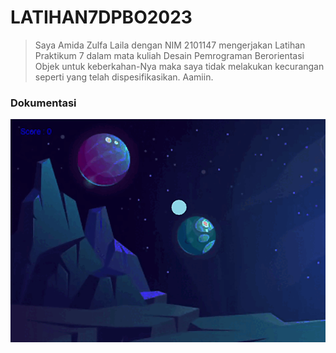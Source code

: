 # LATIHAN7DPBO2023

> Saya Amida Zulfa Laila dengan NIM 2101147 mengerjakan Latihan Praktikum 7 dalam mata kuliah Desain Pemrograman Berorientasi Objek untuk keberkahan-Nya maka saya tidak melakukan kecurangan seperti yang telah dispesifikasikan. Aamiin.

### Dokumentasi 
<p align="center">
  <img src="https://github.com/amizulfa/LATIHAN7DPBO2023/blob/main/screenshoot/lp7.gif" alt="gif format testing"/>
</p>
